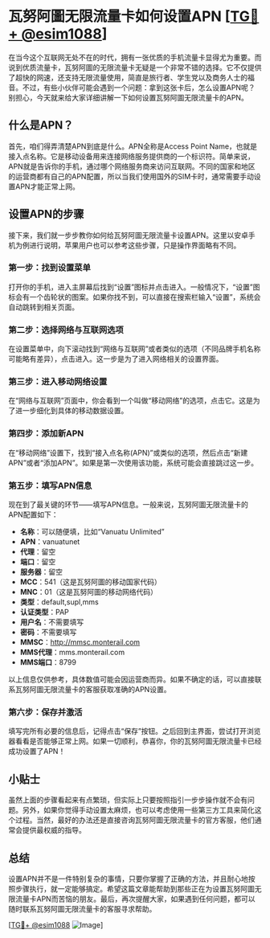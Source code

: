 # 瓦努阿圖无限流量卡如何设置APN [[TG💪+ @esim1088](https://t.me/s/esim1088)]

在当今这个互联网无处不在的时代，拥有一张优质的手机流量卡显得尤为重要。而说到优质流量卡，瓦努阿圖的无限流量卡无疑是一个非常不错的选择。它不仅提供了超快的网速，还支持无限流量使用，简直是旅行者、学生党以及商务人士的福音。不过，有些小伙伴可能会遇到一个问题：拿到这张卡后，怎么设置APN呢？别担心，今天就来给大家详细讲解一下如何设置瓦努阿圖无限流量卡的APN。

## 什么是APN？

首先，咱们得弄清楚APN到底是什么。APN全称是Access Point Name，也就是接入点名称。它是移动设备用来连接网络服务提供商的一个标识符。简单来说，APN就是告诉你的手机，通过哪个网络服务商来访问互联网。不同的国家和地区的运营商都有自己的APN配置，所以当我们使用国外的SIM卡时，通常需要手动设置APN才能正常上网。

## 设置APN的步骤

接下来，我们就一步步教你如何给瓦努阿圖无限流量卡设置APN。这里以安卓手机为例进行说明，苹果用户也可以参考这些步骤，只是操作界面略有不同。

### 第一步：找到设置菜单

打开你的手机，进入主屏幕后找到“设置”图标并点击进入。一般情况下，“设置”图标会有一个齿轮状的图案。如果你找不到，可以直接在搜索栏输入“设置”，系统会自动跳转到相关页面。

### 第二步：选择网络与互联网选项

在设置菜单中，向下滚动找到“网络与互联网”或者类似的选项（不同品牌手机名称可能略有差异），点击进入。这一步是为了进入网络相关的设置界面。

### 第三步：进入移动网络设置

在“网络与互联网”页面中，你会看到一个叫做“移动网络”的选项，点击它。这是为了进一步细化到具体的移动数据设置。

### 第四步：添加新APN

在“移动网络”设置下，找到“接入点名称(APN)”或类似的选项，然后点击“新建APN”或者“添加APN”。如果是第一次使用该功能，系统可能会直接跳过这一步。

### 第五步：填写APN信息

现在到了最关键的环节——填写APN信息。一般来说，瓦努阿圖无限流量卡的APN配置如下：

- **名称**：可以随便填，比如“Vanuatu Unlimited”
- **APN**：vanuatunet
- **代理**：留空
- **端口**：留空
- **服务器**：留空
- **MCC**：541（这是瓦努阿圖的移动国家代码）
- **MNC**：01（这是瓦努阿圖的移动网络代码）
- **类型**：default,supl,mms
- **认证类型**：PAP
- **用户名**：不需要填写
- **密码**：不需要填写
- **MMSC**：http://mmsc.monterail.com
- **MMS代理**：mms.monterail.com
- **MMS端口**：8799

以上信息仅供参考，具体数值可能会因运营商而异。如果不确定的话，可以直接联系瓦努阿圖无限流量卡的客服获取准确的APN设置。

### 第六步：保存并激活

填写完所有必要的信息后，记得点击“保存”按钮。之后回到主界面，尝试打开浏览器看看是否能够正常上网。如果一切顺利，恭喜你，你的瓦努阿圖无限流量卡已经成功设置了APN！

## 小贴士

虽然上面的步骤看起来有点繁琐，但实际上只要按照指引一步步操作就不会有问题。另外，如果你觉得手动设置太麻烦，也可以考虑使用一些第三方工具来简化这个过程。当然，最好的办法还是直接咨询瓦努阿圖无限流量卡的官方客服，他们通常会提供最权威的指导。

## 总结

设置APN并不是一件特别复杂的事情，只要你掌握了正确的方法，并且耐心地按照步骤执行，就一定能够搞定。希望这篇文章能帮助到那些正在为设置瓦努阿圖无限流量卡APN而苦恼的朋友。最后，再次提醒大家，如果遇到任何问题，都可以随时联系瓦努阿圖无限流量卡的客服寻求帮助。

[[TG💪+ @esim1088](https://t.me/s/esim1088) ![Image](https://i.postimg.cc/4NQfJmqS/Snipaste-2025-05-13-00-14-12.png)]